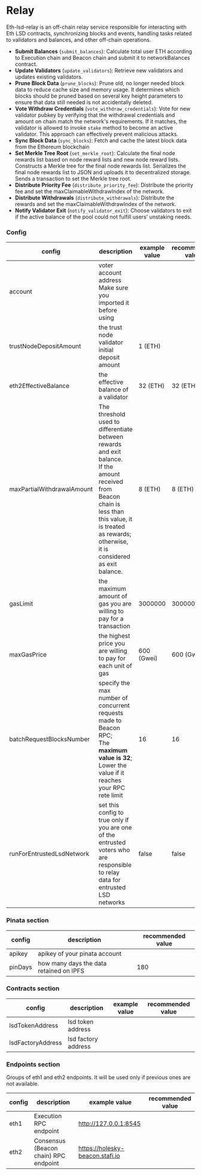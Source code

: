 # Relay

Eth-lsd-relay is an off-chain relay service responsible for interacting with Eth LSD contracts, synchronizing blocks and events, handling tasks related to validators and balances, and other off-chain operations.

- **Submit Balances** (`submit_balances`): Calculate total user ETH according to Execution chain and Beacon chain and submit it to networkBalances contract.
- **Update Validators** (`update_validators`): Retrieve new validators and updates existing validators.
- **Prune Block Data** (`prune_blocks`): Prune old, no longer needed block data to reduce cache size and memory usage. It determines which blocks should be pruned based on several key height parameters to ensure that data still needed is not accidentally deleted.
- **Vote Withdraw Credentials** (`vote_withdraw_credentials`): Vote for new validator pubkey by verifying that the withdrawal credentials and amount on chain match the network's requirements. If it matches, the validator is allowed to invoke `stake` method to become an active validator. This approach can effectively prevent malicious attacks.
- **Sync Block Data** (`sync_blocks`): Fetch and cache the latest block data from the Ethereum blockchain
- **Set Merkle Tree Root** (`set_merkle_root`): Calculate the final node rewards list based on node reward lists and new node reward lists. Constructs a Merkle tree for the final node rewards list. Serializes the final node rewards list to JSON and uploads it to decentralized storage. Sends a transaction to set the Merkle tree root.
- **Distribute Priority Fee** (`distribute_priority_fee`): Distribute the priority fee and set the maxClaimableWithdrawIndex of the network.
- **Distribute Withdrawals** (`distribute_withdrawals`): Distribute the rewards and set the maxClaimableWithdrawIndex of the network.
- **Notify Validator Exit** (`notify_validator_exit`): Choose validators to exit if the active balance of the pool could not fulfill users' unstaking needs.

### Config

| config | description | example value | recommended value |
| --- | --- | --- | --- |
| account | voter account address<br>Make sure you imported it before using |  |  |
| trustNodeDepositAmount     | the trust node validator initial deposit amount | 1 (ETH) |  |
| eth2EffectiveBalance       | the effective balance of a validator            | 32 (ETH) | 32 (ETH) |
| maxPartialWithdrawalAmount | The threshold used to differentiate between rewards and exit balance.<br>If the amount received from Beacon chain is less than this value, it is treated as rewards; otherwise, it is considered as exit balance. | 8 (ETH)  | 8 (ETH) |
| gasLimit    | the maximum amount of gas you are willing to pay for a transaction | 3000000 | 3000000 |
| maxGasPrice | the highest price you are willing to pay for each unit of gas | 600 (Gwei) | 600 (Gwei) |
| batchRequestBlocksNumber | specify the max number of concurrent requests made to Beacon RPC;<br>The **maximum value is 32**;<br>Lower the value if it reaches your RPC rete limit | 16 | 16 |
| runForEntrustedLsdNetwork | set this config to true only if you are one of the entrusted voters who are responsible to relay data for entrusted LSD networks | false | false |

### Pinata section

| config | description | recommended value |
| --- | --- | --- |
| apikey  | apikey of your pinata account |   |
| pinDays | how many days the data retained on IPFS  | 180 |

### Contracts section

| config | description | example value | recommended value |
| --- | --- | --- | --- |
| lsdTokenAddress | lsd token address |  |  |
| lsdFactoryAddress | lsd factory address |  |  |

### Endpoints section

Groups of eth1 and eth2 endpoints. It will be used only if previous ones are not available.

| config | description | example value | recommended value |
| --- | --- | --- | --- |
| eth1 | Execution RPC endpoint | http://127.0.0.1:8545 |  |
| eth2 | Consensus (Beacon chain) RPC endpoint | https://holesky-beacon.stafi.io |  |